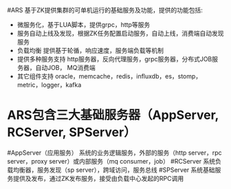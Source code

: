 #ARS
基于ZK提供集群的可单机运行的基础服务及功能，提供的功能包括:
* 微服务化，基于LUA脚本，提供grpc，http等服务
* 服务自动上线及发现，根据ZK任务配置启动服务，自动上线，消费端自动发现服务
* 负载均衡 提供基于轮循，响应速度，服务端负载等机制
* 提供多种服务支持 http服务器，反向代理服务，grpc服务器，分布式JOB服务器，自动JOB， MQ消费端
* 其它组件支持 oracle，memcache，redis，influxdb，es，stomp，metric，logger，kafka

# ARS包含三大基础服务器（AppServer, RCServer, SPServer）

#AppServer（应用服务）
系统的业务逻辑服务，外部的服务（http server，rpc server，proxy server）或内部服务（mq consumer，job）
#RCServer
系统负载均衡器，服务发现（sp server），跨域访问，服务总线
#SPServer
系统基础服务提供及发布，通过ZK发布服务，接受由负载中心发起的RPC调用
